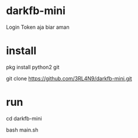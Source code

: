 # darkfb-mini
Login Token aja biar aman

# install

pkg install python2 git

git clone https://github.com/3RL4N9/darkfb-mini.git

# run

cd darkfb-mini

bash main.sh
